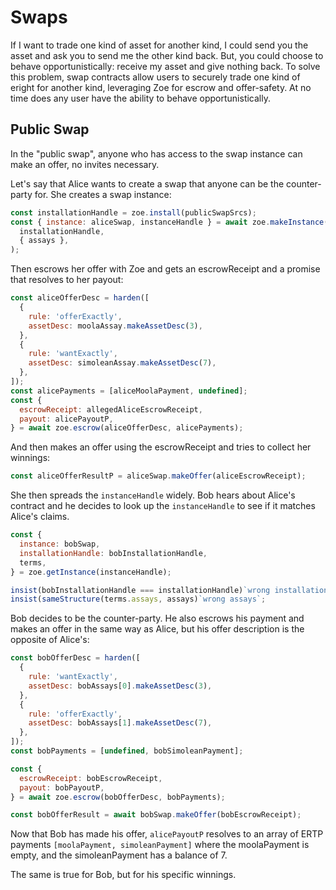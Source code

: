 # Swaps

If I want to trade one kind of asset for another kind, I could send
you the asset and ask you to send me the other kind back. But, you
could choose to behave opportunistically: receive my asset and give
nothing back. To solve this problem, swap contracts allow users to
securely trade one kind of eright for another kind, leveraging Zoe for
escrow and offer-safety. At no time does any user have the ability to
behave opportunistically.

## Public Swap

In the "public swap", anyone who has access to the swap instance can
make an offer, no invites necessary.

Let's say that Alice wants to create a swap that anyone can be the
counter-party for. She creates a swap instance:

```js
const installationHandle = zoe.install(publicSwapSrcs);
const { instance: aliceSwap, instanceHandle } = await zoe.makeInstance(
  installationHandle,
  { assays },
);
```

Then escrows her offer with Zoe and gets an escrowReceipt
and a promise that resolves to her payout:

```js
const aliceOfferDesc = harden([
  {
    rule: 'offerExactly',
    assetDesc: moolaAssay.makeAssetDesc(3),
  },
  {
    rule: 'wantExactly',
    assetDesc: simoleanAssay.makeAssetDesc(7),
  },
]);
const alicePayments = [aliceMoolaPayment, undefined];
const {
  escrowReceipt: allegedAliceEscrowReceipt,
  payout: alicePayoutP,
} = await zoe.escrow(aliceOfferDesc, alicePayments);
```

And then makes an offer using the escrowReceipt and tries to collect her winnings:

```js
const aliceOfferResultP = aliceSwap.makeOffer(aliceEscrowReceipt);

```

She then spreads the `instanceHandle` widely. Bob hears about Alice's
contract and he decides to look up the `instanceHandle` to see if it
matches Alice's claims.

```js
const {
  instance: bobSwap,
  installationHandle: bobInstallationHandle,
  terms,
} = zoe.getInstance(instanceHandle);

insist(bobInstallationHandle === installationHandle)`wrong installation`;
insist(sameStructure(terms.assays, assays)`wrong assays`;
```

Bob decides to be the counter-party. He also escrows his payment and
makes an offer in the same way as Alice, but his offer description is
the opposite of Alice's:

```js
const bobOfferDesc = harden([
  {
    rule: 'wantExactly',
    assetDesc: bobAssays[0].makeAssetDesc(3),
  },
  {
    rule: 'offerExactly',
    assetDesc: bobAssays[1].makeAssetDesc(7),
  },
]);
const bobPayments = [undefined, bobSimoleanPayment];

const {
  escrowReceipt: bobEscrowReceipt,
  payout: bobPayoutP,
} = await zoe.escrow(bobOfferDesc, bobPayments);

const bobOfferResult = await bobSwap.makeOffer(bobEscrowReceipt);
```

Now that Bob has made his offer, `alicePayoutP` resolves to an array
of ERTP payments `[moolaPayment, simoleanPayment]` where the
moolaPayment is empty, and the simoleanPayment has a balance of 7. 

The same is true for Bob, but for his specific winnings.
